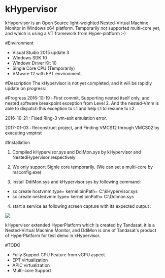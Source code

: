 # kHypervisor
kHypervisor is an Open Source light-weighted Nested-Virtual Machine Monitor in Windows x64 platform. Temporarily not supported multi-core yet, and which is using a VT framework from Hyper-platform :-)

#Environment
- Visual Studio 2015 update 3 
- Windows SDK 10
- Windowr Driver Kit 10
- Single Core CPU (Temporarily)
- VMware 12 with EPT environment.

#Description
The kHypervisor is not yet completed, and it will be rapidly update on progress: 

#Progress
2016-10-19 :  First commit, Supporting nested itself only, and nested software breakpoint exception from Level 2. And the nested-Vmm is able to dispatch this exception to L1 and help L1 to resume to L2.


2016-10-21 : Fixed Ring-3 vm-exit emulation error. 

2017-01-03 : Reconstruct project, and Finding VMCS12 through VMCS02 by executing vmptrst 

#Installation

 1. Compiled kHypervisor.sys and DdiMon.sys by kHypervisor and NestedHypervisor respectively

 2. We only support Signle core temporarily. (We can set a multi-core by msconfig.exe)

 3. Install DdiMon.sys and kHypervisor.sys by following command:

  -  sc create hostvmm type= kernel binPath= C:\kHypervisor.sys 
  -  sc create nestedvmm type= kernel binPath= C:\Ddimon.sys

 4. start a service as following screen capture with its expected output : 

<img src="https://cloud.githubusercontent.com/assets/22551808/21606548/47069716-d1eb-11e6-9620-4c7262aad172.png"> </img>

 kHypervisor extended HyperPlatform which is created by Tandasat, it is a Nested-Virtual Machine Monitor, and DdiMon is one of Tandasat's product of HyperPlatform for test demo in kHypervisor.


#TODO
 - Fully Support CPU Feature from vCPU aspect.
 - EPT virtualization
 - APIC virtualization
 - Multi-core Support
 
